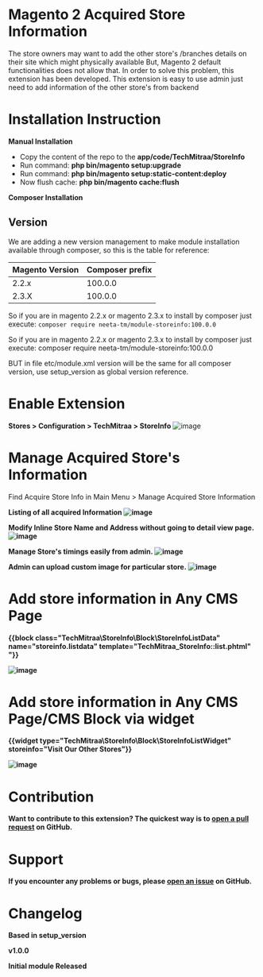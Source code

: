 # Magento 2 Acquired Store Information
The store owners may want to add the other store's /branches details on their site which might physically available But, Magento 2 default functionalities does not allow that. In order to solve this problem, this extension has been developed. This extension is easy to use admin just need to add information of the other store's from backend

# Installation Instruction

<b>Manual Installation</b>

- Copy the content of the repo to the <b>app/code/TechMitraa/StoreInfo</b>
- Run command: <b>php bin/magento setup:upgrade</b>
- Run command: <b>php bin/magento setup:static-content:deploy</b>
- Now flush cache: <b>php bin/magento cache:flush</b>

<b>Composer Installation</b>

## Version
We are adding a new version management to make module installation available through composer, so this is the table for reference: 

Magento Version | Composer prefix 
----            | ---- 
2.2.x           | 100.0.0
2.3.X           | 100.0.0

So if you are in magento 2.2.x or magento 2.3.x to install by composer just execute: `composer require neeta-tm/module-storeinfo:100.0.0`

So if you are in magento 2.2.x or magento 2.3.x to install by composer just execute: composer require neeta-tm/module-storeinfo:100.0.0

BUT in file etc/module.xml version will be the same for all composer version, use setup_version as global version reference.

# Enable Extension
<b>Stores > Configuration > TechMitraa > StoreInfo</b>
![image](https://raw.githubusercontent.com/neeta-tm/images/master/Configuration.PNG)

# Manage Acquired Store's Information 
Find Acquire Store Info in Main Menu > Manage Acquired Store Information

<b>Listing of all acquired Information 
![image](https://raw.githubusercontent.com/neeta-tm/images/master/Manage%20Offline%20Store%20Information%20%20%20Magento%20Admin.png)

<b>Modify Inline Store Name and Address without going to detail view page.
![image](https://raw.githubusercontent.com/neeta-tm/images/master/inline-edit-admin.png)

<b>Manage Store's timings easily from admin.
![image](https://raw.githubusercontent.com/neeta-tm/images/master/Managetime.png)
  
<b>Admin can upload custom image for particular store.</b>
![image](https://raw.githubusercontent.com/neeta-tm/images/master/upload-image.png)

# Add store information in Any CMS Page
{{block class="TechMitraa\StoreInfo\Block\StoreInfoListData" name="storeinfo.listdata" template="TechMitraa_StoreInfo::list.phtml" "}}

![image](https://raw.githubusercontent.com/neeta-tm/images/master/Our%20Acquired%20Stores.png)

# Add store information in Any CMS Page/CMS Block via widget
{{widget type="TechMitraa\StoreInfo\Block\StoreInfoListWidget" storeinfo="Visit Our Other Stores"}}

![image](https://raw.githubusercontent.com/neeta-tm/images/master/widget-storeinfo.png)

# Contribution

Want to contribute to this extension? The quickest way is to <a href="https://help.github.com/articles/about-pull-requests/">open a pull request</a> on GitHub.

# Support

If you encounter any problems or bugs, please <a href="https://github.com/neeta-tm/module-storeinfo/issues">open an issue</a> on GitHub.

# Changelog
Based in setup_version

<b>v1.0.0</b>

Initial module Released
